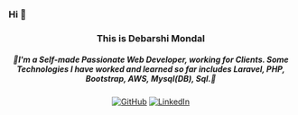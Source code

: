 ### Hi 👋 

<h3 align="center">
	This is Debarshi Mondal
</h3>


<p align="center">
	<h5 align="center">🌟I'm a Self-made Passionate Web Developer, working for Clients. Some Technologies I have worked and learned so far
	 includes Laravel, PHP, Bootstrap, AWS, Mysql(DB), Sql.🌟 </h5>
</p>

<p align="center">
	<a href="https://github.com/LENO-DEV/"><img src="https://img.shields.io/github/followers/terrytangyuan.svg?label=GitHub&style=social" alt="GitHub"></a>
	<a href="https://www.linkedin.com/in/debarshi-mondal-b95a59182/"><img src="https://img.shields.io/badge/LinkedIn--_.svg?style=social&logo=linkedin" alt="LinkedIn"></a>
</p>

